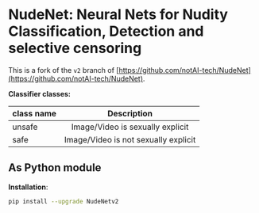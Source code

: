 # NudeNet: Neural Nets for Nudity Classification, Detection and selective censoring

This is a fork of the `v2` branch of [https://github.com/notAI-tech/NudeNet](https://github.com/notAI-tech/NudeNet).

**Classifier classes:**

|class name   |  Description    |
|--------|:--------------:|
|unsafe | Image/Video is sexually explicit|
|safe | Image/Video is not sexually explicit|

## As Python module

**Installation**:

```bash
pip install --upgrade NudeNetv2
```
